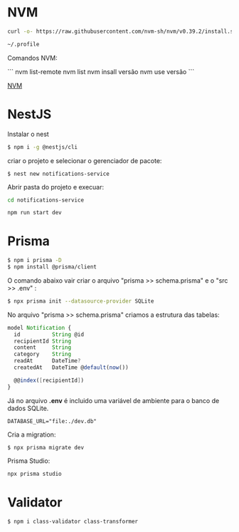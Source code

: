 # NVM

``` bash
curl -o- https://raw.githubusercontent.com/nvm-sh/nvm/v0.39.2/install.sh | bash
```

``` bash
~/.profile
```

<p>Comandos NVM: </p>
```
nvm list-remote
nvm list
nvm insall versão
nvm use versão
```

[NVM](https://github.com/nvm-sh/nvm)


# NestJS

<p> Instalar o nest </p>

``` bash
$ npm i -g @nestjs/cli
```

<p>criar o projeto e selecionar o gerenciador de pacote: </p>

```
$ nest new notifications-service
```

<p>Abrir pasta do projeto e execuar:</p>

``` bash
cd notifications-service

npm run start dev
```

# Prisma

``` bash
$ npm i prisma -D
$ npm install @prisma/client
```

<p>O comando abaixo vair criar o arquivo "prisma >> schema.prisma" e o "src >> .env" :</p>

``` bash
$ npx prisma init --datasource-provider SQLite
```

<p> No arquivo "prisma >> schema.prisma" criamos a estrutura das tabelas: </p>

``` ts
model Notification {
  id          String @id
  recipientId String
  content     String
  category    String
  readAt      DateTime?
  createdAt   DateTime @default(now())

  @@index([recipientId])
}
```

<p>Já no arquivo <b>.env</b> é incluido uma variável de ambiente para o banco de dados SQLite.</p>

``` env
DATABASE_URL="file:./dev.db"
```

<p>Cria a migration:</p>

```
$ npx prisma migrate dev
```

<p>Prisma Studio:</p>

``` bash
npx prisma studio
```


# Validator

``` bash
$ npm i class-validator class-transformer
```
